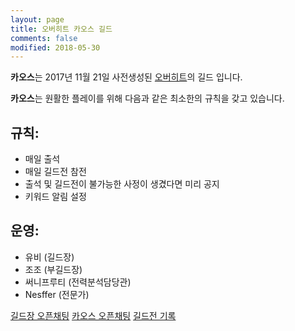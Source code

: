 ```yaml
---
layout: page
title: 오버히트 카오스 길드
comments: false
modified: 2018-05-30
---
```


**카오스**는 2017년 11월 21일 사전생성된 [오버히트](http://overhit.nexon.com)의 길드 입니다.

**카오스**는 원활한 플레이를 위해 다음과 같은 최소한의 규칙을 갖고 있습니다.

## 규칙:

* 매일 출석
* 매일 길드전 참전
* 출석 및 길드전이 불가능한 사정이 생겼다면 미리 공지
* 키워드 알림 설정

## 운영:

* 유비 (길드장)
* 조조 (부길드장)
* 써니프루티 (전력분석담당관)
* Nesffer (전문가)

<div markdown="0">
  <a href="https://open.kakao.com/o/sBvGHRK" class="btn btn-warning" target="_blank">길드장 오픈채팅</a>
  <a href="https://open.kakao.com/o/gnPJzzI" class="btn btn-warning" target="_blank">카오스 오픈채팅</a>
  <a href="https://docs.google.com/spreadsheets/d/1h_klcoNP74gYN6vhT8IKGDje11kuLGLFw_2xOdiANaQ/edit?usp=sharing" class="btn btn-success" target="_blank">길드전 기록</a>
</div>
